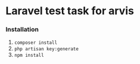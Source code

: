 # Laravel test task for arvis

### Installation

1. `composer install`
2. `php artisan key:generate`
3. `npm install`
